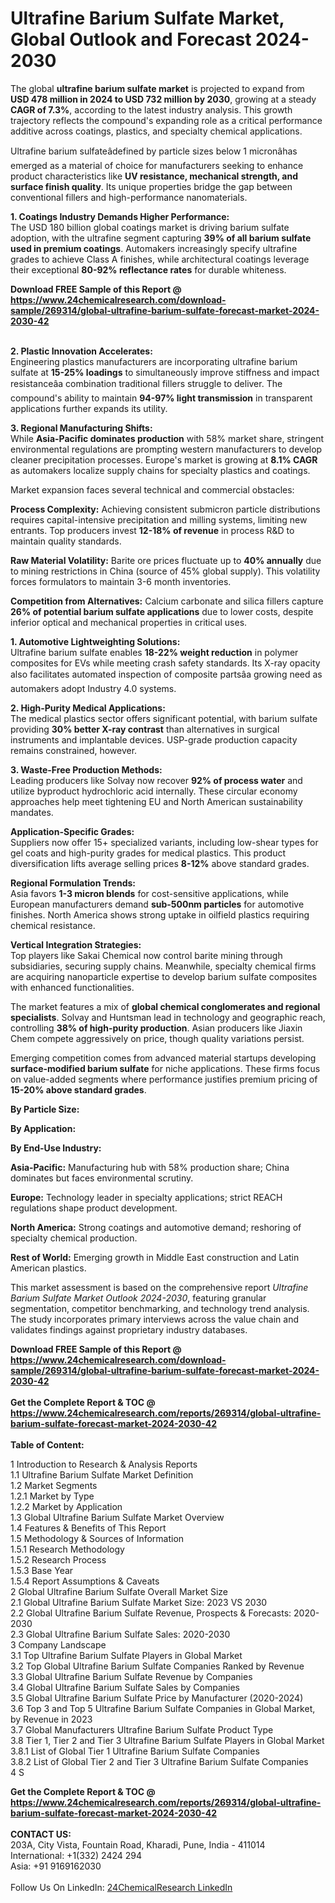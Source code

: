 <h1>Ultrafine Barium Sulfate Market, Global Outlook and Forecast 2024-2030</h1><p>The global <strong>ultrafine barium sulfate market</strong> is projected to expand from <strong>USD 478 million in 2024 to USD 732 million by 2030</strong>, growing at a steady <strong>CAGR of 7.3%</strong>, according to the latest industry analysis. This growth trajectory reflects the compound's expanding role as a critical performance additive across coatings, plastics, and specialty chemical applications.</p><p>Ultrafine barium sulfateâdefined by particle sizes below 1 micronâhas emerged as a material of choice for manufacturers seeking to enhance product characteristics like <strong>UV resistance, mechanical strength, and surface finish quality</strong>. Its unique properties bridge the gap between conventional fillers and high-performance nanomaterials.</p><p><strong>1. Coatings Industry Demands Higher Performance:</strong><br>
The USD 180 billion global coatings market is driving barium sulfate adoption, with the ultrafine segment capturing <strong>39% of all barium sulfate used in premium coatings</strong>. Automakers increasingly specify ultrafine grades to achieve Class A finishes, while architectural coatings leverage their exceptional <strong>80-92% reflectance rates</strong> for durable whiteness.</p><div><b>Download FREE Sample of this Report @ 
            <a href="https://www.24chemicalresearch.com/download-sample/269314/global-ultrafine-barium-sulfate-forecast-market-2024-2030-42">
            https://www.24chemicalresearch.com/download-sample/269314/global-ultrafine-barium-sulfate-forecast-market-2024-2030-42</a></b></div><br><p><strong>2. Plastic Innovation Accelerates:</strong><br>
Engineering plastics manufacturers are incorporating ultrafine barium sulfate at <strong>15-25% loadings</strong> to simultaneously improve stiffness and impact resistanceâa combination traditional fillers struggle to deliver. The compound's ability to maintain <strong>94-97% light transmission</strong> in transparent applications further expands its utility.</p><p><strong>3. Regional Manufacturing Shifts:</strong><br>
While <strong>Asia-Pacific dominates production</strong> with 58% market share, stringent environmental regulations are prompting western manufacturers to develop cleaner precipitation processes. Europe's market is growing at <strong>8.1% CAGR</strong> as automakers localize supply chains for specialty plastics and coatings.</p><p>Market expansion faces several technical and commercial obstacles:</p><p><strong>Process Complexity:</strong> Achieving consistent submicron particle distributions requires capital-intensive precipitation and milling systems, limiting new entrants. Top producers invest <strong>12-18% of revenue</strong> in process R&amp;D to maintain quality standards.</p><p><strong>Raw Material Volatility:</strong> Barite ore prices fluctuate up to <strong>40% annually</strong> due to mining restrictions in China (source of 45% global supply). This volatility forces formulators to maintain 3-6 month inventories.</p><p><strong>Competition from Alternatives:</strong> Calcium carbonate and silica fillers capture <strong>26% of potential barium sulfate applications</strong> due to lower costs, despite inferior optical and mechanical properties in critical uses.</p><p><strong>1. Automotive Lightweighting Solutions:</strong><br>
Ultrafine barium sulfate enables <strong>18-22% weight reduction</strong> in polymer composites for EVs while meeting crash safety standards. Its X-ray opacity also facilitates automated inspection of composite partsâa growing need as automakers adopt Industry 4.0 systems.</p><p><strong>2. High-Purity Medical Applications:</strong><br>
The medical plastics sector offers significant potential, with barium sulfate providing <strong>30% better X-ray contrast</strong> than alternatives in surgical instruments and implantable devices. USP-grade production capacity remains constrained, however.</p><p><strong>3. Waste-Free Production Methods:</strong><br>
Leading producers like Solvay now recover <strong>92% of process water</strong> and utilize byproduct hydrochloric acid internally. These circular economy approaches help meet tightening EU and North American sustainability mandates.</p><p><strong>Application-Specific Grades:</strong><br>
	Suppliers now offer 15+ specialized variants, including low-shear types for gel coats and high-purity grades for medical plastics. This product diversification lifts average selling prices <strong>8-12%</strong> above standard grades.</p><p><strong>Regional Formulation Trends:</strong><br>
	Asia favors <strong>1-3 micron blends</strong> for cost-sensitive applications, while European manufacturers demand <strong>sub-500nm particles</strong> for automotive finishes. North America shows strong uptake in oilfield plastics requiring chemical resistance.</p><p><strong>Vertical Integration Strategies:</strong><br>
	Top players like Sakai Chemical now control barite mining through subsidiaries, securing supply chains. Meanwhile, specialty chemical firms are acquiring nanoparticle expertise to develop barium sulfate composites with enhanced functionalities.</p><p>The market features a mix of <strong>global chemical conglomerates and regional specialists</strong>. Solvay and Huntsman lead in technology and geographic reach, controlling <strong>38% of high-purity production</strong>. Asian producers like Jiaxin Chem compete aggressively on price, though quality variations persist.</p><p>Emerging competition comes from advanced material startups developing <strong>surface-modified barium sulfate</strong> for niche applications. These firms focus on value-added segments where performance justifies premium pricing of <strong>15-20% above standard grades</strong>.</p><p><strong>By Particle Size:</strong></p><p><strong>By Application:</strong></p><p><strong>By End-Use Industry:</strong></p><p><strong>Asia-Pacific:</strong> Manufacturing hub with 58% production share; China dominates but faces environmental scrutiny.</p><p><strong>Europe:</strong> Technology leader in specialty applications; strict REACH regulations shape product development.</p><p><strong>North America:</strong> Strong coatings and automotive demand; reshoring of specialty chemical production.</p><p><strong>Rest of World:</strong> Emerging growth in Middle East construction and Latin American plastics.</p><p>This market assessment is based on the comprehensive report <em>Ultrafine Barium Sulfate Market Outlook 2024-2030</em>, featuring granular segmentation, competitor benchmarking, and technology trend analysis. The study incorporates primary interviews across the value chain and validates findings against proprietary industry databases.</p><div><b>Download FREE Sample of this Report @ 
            <a href="https://www.24chemicalresearch.com/download-sample/269314/global-ultrafine-barium-sulfate-forecast-market-2024-2030-42">
            https://www.24chemicalresearch.com/download-sample/269314/global-ultrafine-barium-sulfate-forecast-market-2024-2030-42</a></b></div><br><div><b>Get the Complete Report & TOC @ 
            <a href="https://www.24chemicalresearch.com/reports/269314/global-ultrafine-barium-sulfate-forecast-market-2024-2030-42">
            https://www.24chemicalresearch.com/reports/269314/global-ultrafine-barium-sulfate-forecast-market-2024-2030-42</a></b></div><br>
            <b>Table of Content:</b><p>1 Introduction to Research & Analysis Reports<br />
    1.1 Ultrafine Barium Sulfate Market Definition<br />
    1.2 Market Segments<br />
        1.2.1 Market by Type<br />
        1.2.2 Market by Application<br />
    1.3 Global Ultrafine Barium Sulfate Market Overview<br />
    1.4 Features & Benefits of This Report<br />
    1.5 Methodology & Sources of Information<br />
        1.5.1 Research Methodology<br />
        1.5.2 Research Process<br />
        1.5.3 Base Year<br />
        1.5.4 Report Assumptions & Caveats<br />
2 Global Ultrafine Barium Sulfate Overall Market Size<br />
    2.1 Global Ultrafine Barium Sulfate Market Size: 2023 VS 2030<br />
    2.2 Global Ultrafine Barium Sulfate Revenue, Prospects & Forecasts: 2020-2030<br />
    2.3 Global Ultrafine Barium Sulfate Sales: 2020-2030<br />
3 Company Landscape<br />
    3.1 Top Ultrafine Barium Sulfate Players in Global Market<br />
    3.2 Top Global Ultrafine Barium Sulfate Companies Ranked by Revenue<br />
    3.3 Global Ultrafine Barium Sulfate Revenue by Companies<br />
    3.4 Global Ultrafine Barium Sulfate Sales by Companies<br />
    3.5 Global Ultrafine Barium Sulfate Price by Manufacturer (2020-2024)<br />
    3.6 Top 3 and Top 5 Ultrafine Barium Sulfate Companies in Global Market, by Revenue in 2023<br />
    3.7 Global Manufacturers Ultrafine Barium Sulfate Product Type<br />
    3.8 Tier 1, Tier 2 and Tier 3 Ultrafine Barium Sulfate Players in Global Market<br />
        3.8.1 List of Global Tier 1 Ultrafine Barium Sulfate Companies<br />
        3.8.2 List of Global Tier 2 and Tier 3 Ultrafine Barium Sulfate Companies<br />
4 S</p><div><b>Get the Complete Report & TOC @ 
            <a href="https://www.24chemicalresearch.com/reports/269314/global-ultrafine-barium-sulfate-forecast-market-2024-2030-42">
            https://www.24chemicalresearch.com/reports/269314/global-ultrafine-barium-sulfate-forecast-market-2024-2030-42</a></b></div><br><b>CONTACT US:</b><br>
            203A, City Vista, Fountain Road, Kharadi, Pune, India - 411014<br>
            International: +1(332) 2424 294<br>
            Asia: +91 9169162030 <br><br>
            Follow Us On LinkedIn: <a href="https://www.linkedin.com/company/24chemicalresearch/">24ChemicalResearch LinkedIn</a>